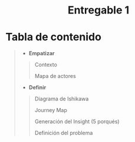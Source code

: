 # <p align="center"> Entregable 1 </p>
# Tabla de contenido
>* **Empatizar**
>  > Contexto
>  > 
>  > Mapa de actores
>* **Definir**
>  > Diagrama de Ishikawa
>  > 
>  > Journey Map
>  > 
>  > Generación del Insight (5 porqués)
>  > 
>  > Definición del problema
>  > 
